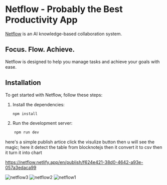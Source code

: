 # Netflow - Probably the Best Productivity App

[Netflow](#) is an AI knowledge-based collaboration system.

## Focus. Flow. Achieve.
Netflow is designed to help you manage tasks and achieve your goals with ease.

## Installation

To get started with Netflow, follow these steps:

1. Install the dependencies:
   ```bash
   npm install

2. Run the development server:
```bash
    npm run dev
```


here's a simple publish artice click the visulize button then u will see the magic; here it detect the table from blocknotejs then it convert it to csv then it turn it into chart 


 https://netflow.netlify.app/en/publish/f624e421-38d0-4642-a93e-057a3edaca99

![netflow3](https://github.com/user-attachments/assets/fd080f56-956f-4971-b0d3-28dbbddf8d83)
![netflow2](https://github.com/user-attachments/assets/11de9bf9-64d2-4e9d-ba59-3a4d50d6e5b5)
![netflow1](https://github.com/user-attachments/assets/2a4545d8-cdf3-4d3b-832b-22720c2351a6)
